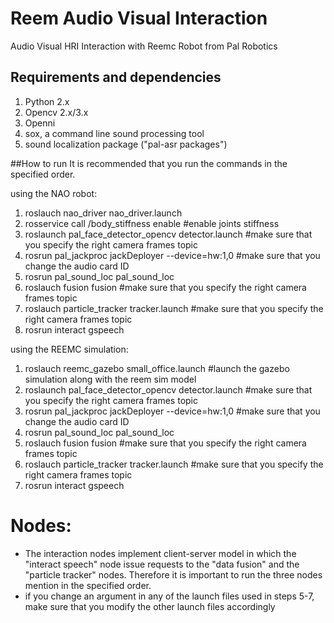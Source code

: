 # Reem Audio Visual Interaction
Audio Visual HRI Interaction with Reemc Robot from Pal Robotics

## Requirements and dependencies
1. Python 2.x
2. Opencv 2.x/3.x
3. Openni
4. sox, a command line sound processing tool
5. sound localization package ("pal-asr packages")

##How to run
It is recommended that you run the commands in the specified order.

using the NAO robot:

1. roslauch nao_driver nao_driver.launch
2. rosservice call /body_stiffness enable			#enable joints stiffness
3. roslaunch pal_face_detector_opencv detector.launch		#make sure that you specify the right camera frames topic
4. rosrun pal_jackproc jackDeployer --device=hw:1,0		#make sure that you change the audio card ID
5. rosrun pal_sound_loc pal_sound_loc
6. roslauch fusion fusion					#make sure that you specify the right camera frames topic
7. roslauch particle_tracker tracker.launch			#make sure that you specify the right camera frames topic
8. rosrun interact gspeech

using the REEMC simulation:
1. roslauch  reemc_gazebo small_office.launch			      #launch the gazebo simulation along with the reem sim model
2. roslaunch pal_face_detector_opencv detector.launch		#make sure that you specify the right camera frames topic
3. rosrun pal_jackproc jackDeployer --device=hw:1,0		  #make sure that you change the audio card ID
4. rosrun pal_sound_loc pal_sound_loc
5. roslauch fusion fusion					                      #make sure that you specify the right camera frames topic
6. roslauch particle_tracker tracker.launch			        #make sure that you specify the right camera frames topic
7. rosrun interact gspeech

Nodes:
======
* The interaction nodes implement client-server model in which the "interact speech" node issue requests to the "data fusion" and the "particle tracker" nodes. Therefore it is important to run the three nodes mention in the specified order.
* if you change an argument in any of the launch files used in steps 5-7, make sure that you modify the other launch files accordingly
